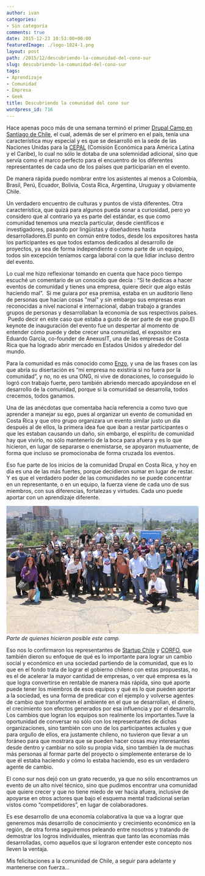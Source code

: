 ```yaml
---
author: ivan
categories:
- Sin categoría
comments: true
date: 2015-12-23 10:53:00+00:00
featuredImage: ./logo-1024-1.png
layout: post
path: /2015/12/descubriendo-la-comunidad-del-cono-sur
slug: descubriendo-la-comunidad-del-cono-sur
tags:
- Aprendizaje
- Comunidad
- Empresa
- Geek
title: Descubriendo la comunidad del cono sur
wordpress_id: 716
---
```


Hace apenas poco más de una semana terminó el primer [Drupal Camp en Santiago de Chile](http://camp.drupalchile.org/es), el cual, además de ser el primero en el país, tenía una característica muy especial y es que se desarrolló en la sede de las Naciones Unidas para la [CEPAL](http://cepal.org/) (Comisión Económica para América Latina y el Caribe), lo cual no sólo le dotaba de una solemnidad adicional, sino que servía como el marco perfecto para el encuentro de los diferentes representantes de cada uno de los países que participarían en el evento.

De manera rápida puedo nombrar entre los asistentes al menos a Colombia, Brasil, Perú, Ecuador, Bolivia, Costa Rica, Argentina, Uruguay y obviamente Chile.

Un verdadero encuentro de culturas y puntos de vista diferentes. Otra característica, que quizá para algunos pueda sonar a curiosidad, pero yo considero que al contrario ya es parte del estándar, es que como comunidad tenemos una mezcla particular, desde científicos e investigadores, pasando por lingüistas y diseñadores hasta desarrolladores.El punto en común entre todos, desde los expositores hasta los participantes es que todos estamos dedicados al desarrollo de proyectos, ya sea de forma independiente o como parte de un equipo, todos sin excepción teníamos carga laboral con la que lidiar incluso dentro del evento.

Lo cual me hizo reflexionar tomando en cuenta que hace poco tiempo escuché un comentario de un conocido que decía : “Si te dedicas a hacer eventos de comunidad y tienes una empresa, quiere decir que algo estás haciendo mal”.  Si me guiara por esa premisa, estaba en un auditorio lleno de personas que hacían cosas "mal" y sin embargo sus empresas eran reconocidas a nivel nacional e internacional, daban trabajo a grandes grupos de personas y desarrollaban la economía de sus respectivos países.  Puedo decir en este caso que estaba a gusto de ser parte de ese grupo.El keynote de inauguración del evento fue un despertar al momento de entender cómo puede y debe crecer una comunidad, el expositor era Eduardo García, co-founder de AnexusIT, una de las empresas de Costa Rica que ha logrado abrir mercado en Estados Unidos y alrededor del mundo.

Para la comunidad es más conocido como [Enzo](https://twitter.com/enzolutions), y una de las frases con las que abría su disertación es “mi empresa no existiría si no fuera por la comunidad”, y no, no es una ONG, ni vive de donaciones, lo conseguido lo logró con trabajo fuerte, pero también abriendo mercado apoyándose en el desarrollo de la comunidad, porque si la comunidad se desarrolla, todos crecemos, todos ganamos.

Una de las anécdotas que comentaba hacía referencia a como tuvo que aprender a manejar su ego, pues al organizar un evento de comunidad en Costa Rica y que otro grupo organizara un evento similar justo un día después al de ellos, la primera idea fue que iban a restar participantes o que les estaban causando un daño, sin embargo, el espíritu de comunidad hay que vivirlo, no sólo mantenerlo de la boca para afuera y es lo que hicieron, en lugar de separarse o enemistarse, se apoyaron mutuamente, de forma que incluso se promocionaba de forma cruzada los eventos.

Eso fue parte de los inicios de la comunidad Drupal en Costa Rica, y hoy en día es una de las más fuertes, porque decidieron sumar en lugar de restar. Y es que el verdadero poder de las comunidades no se puede concentrar en un representante, o en un equipo, la fuerza viene de cada uno de sus miembros, con sus diferencias, fortalezas y virtudes. Cada uno puede aportar con un aprendizaje diferente.

![](./DrupalCampChile.jpg)
*Parte de quienes hicieron posible este camp.*

Eso nos lo confirmaron los representantes de [Startup Chile](http://www.startupchile.org/) y [CORFO](http://www.corfo.cl/), que también dieron su enfoque de qué es lo importante para lograr un cambio social y económico en una sociedad partiendo de la comunidad, que es lo que en el fondo trata de lograr el gobierno chileno con estas propuestas, no es el de acelerar la mayor cantidad de empresas, o ver qué empresa es la que logra convertirse en rentable de manera más rápida, sino qué aporte puede tener los miembros de esos equipos y qué es lo que pueden aportar a la sociedad, es una forma de predicar con el ejemplo y volverse agentes de cambio que transformen el ambiente en el que se desarrollan, el dinero, el crecimiento son efectos generados por esa influencia y por el desarrollo. Los cambios que logran los equipos son realmente los importantes.Tuve la oportunidad de conversar no sólo con los representantes de dichas organizaciones, sino también con uno de los participantes actuales y que para orgullo de ellos, era justamente chileno, no tuvieron que llevar a un foráneo para que mostrara que se pueden hacer cosas muy interesantes desde dentro y cambiar no sólo su propia vida, sino también la de muchas más personas al formar parte del proyecto o simplemente enterarse de lo que él estaba haciendo y cómo lo estaba haciendo, eso es un verdadero agente de cambio.

El cono sur nos dejó con un grato recuerdo, ya que no sólo encontramos un evento de un alto nivel técnico, sino que pudimos encontrar una comunidad que quiere crecer y que no tiene miedo de ver hacia afuera, inclusive de apoyarse en otros actores que bajo el esquema mental tradicional serían vistos como “competidores”, en lugar de colaboradores.

Es ese desarrollo de una economía colaborativa la que va a lograr que generemos más desarrollo de conocimiento y crecimiento económico en la región, de otra forma seguiremos peleando entre nosotros y tratando de demostrar los logros individuales, mientras que tanto las economías más desarrolladas, como aquellos que sí lograron entender este concepto nos lleven la ventaja.

Mis felicitaciones a la comunidad de Chile, a seguir para adelante y mantenerse con fuerza…